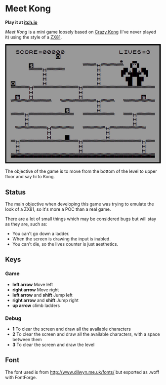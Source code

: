 # Meet Kong

**Play it at [itch.io](https://mulitasoft.itch.io/meet-kong)**


*Meet Kong* is a mini game loosely based on [Crazy Kong](https://en.wikipedia.org/wiki/Crazy_Kong) (I've never played it) using the style of a [ZX81](https://en.wikipedia.org/wiki/ZX81).

![Meet Kong screenshot](meet-kong.jpg "")

The objective of the game is to move from the bottom of the level to upper floor and say hi to Kong.

## Status

The main objective when developing this game was trying to emulate the look of a ZX81, so it's more a POC than a real game.


There are a lot of small things which may be considered bugs but will stay as they are, such as:

- You can't go down a ladder.
- When the screen is drawing the input is inabled.
- You can't die, so the lives counter is just aesthetics.


## Keys


### Game
- **left arrow** Move left
- **right arrow** Move right
- **left arrow** and **shift** Jump left
- **right arrow** and **shift** Jump right
- **up arrow** climb ladders


### Debug
- **1** To clear the screen and draw all the available characters 
- **2** To clear the screen and draw all the available characters, with a space between them
- **3** To clear the screen and draw the level


## Font

The font used is from http://www.dilwyn.me.uk/fonts/ but exported as .woff with FontForge.


